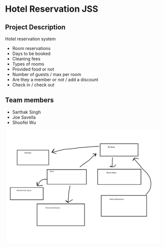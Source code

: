 # Hotel Reservation JSS

## Project Description

Hotel reservation system 

- Room reservations
- Days to be booked 
- Cleaning fees
- Types of rooms 
- Provided food or not
- Number of guests / max per room 
- Are they a member or not / add a discount
- Check in / check out 

## Team members

- Sarthak Singh
- Joe Savella
- Shuofei Wu


![image](updatedUML.png)
